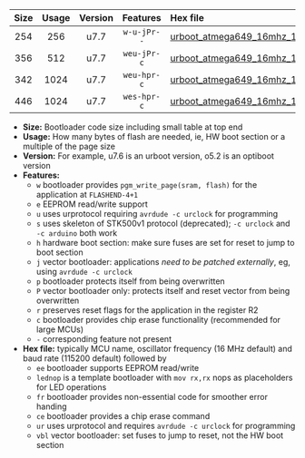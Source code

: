 |Size|Usage|Version|Features|Hex file|
|:-:|:-:|:-:|:-:|:--|
|254|256|u7.7|`w-u-jPr--`|[urboot_atmega649_16mhz_115200bps_lednop_ur_vbl.hex](https://raw.githubusercontent.com/stefanrueger/urboot.hex/main/mcus/atmega649/fcpu_16mhz/115200_bps/urboot_atmega649_16mhz_115200bps_lednop_ur_vbl.hex)|
|356|512|u7.7|`weu-jPr-c`|[urboot_atmega649_16mhz_115200bps_ee_lednop_fr_ce_ur_vbl.hex](https://raw.githubusercontent.com/stefanrueger/urboot.hex/main/mcus/atmega649/fcpu_16mhz/115200_bps/urboot_atmega649_16mhz_115200bps_ee_lednop_fr_ce_ur_vbl.hex)|
|342|1024|u7.7|`weu-hpr-c`|[urboot_atmega649_16mhz_115200bps_ee_lednop_fr_ce_ur.hex](https://raw.githubusercontent.com/stefanrueger/urboot.hex/main/mcus/atmega649/fcpu_16mhz/115200_bps/urboot_atmega649_16mhz_115200bps_ee_lednop_fr_ce_ur.hex)|
|446|1024|u7.7|`wes-hpr-c`|[urboot_atmega649_16mhz_115200bps_ee_lednop_fr_ce.hex](https://raw.githubusercontent.com/stefanrueger/urboot.hex/main/mcus/atmega649/fcpu_16mhz/115200_bps/urboot_atmega649_16mhz_115200bps_ee_lednop_fr_ce.hex)|

- **Size:** Bootloader code size including small table at top end
- **Usage:** How many bytes of flash are needed, ie, HW boot section or a multiple of the page size
- **Version:** For example, u7.6 is an urboot version, o5.2 is an optiboot version
- **Features:**
  + `w` bootloader provides `pgm_write_page(sram, flash)` for the application at `FLASHEND-4+1`
  + `e` EEPROM read/write support
  + `u` uses urprotocol requiring `avrdude -c urclock` for programming
  + `s` uses skeleton of STK500v1 protocol (deprecated); `-c urclock` and `-c arduino` both work
  + `h` hardware boot section: make sure fuses are set for reset to jump to boot section
  + `j` vector bootloader: applications *need to be patched externally*, eg, using `avrdude -c urclock`
  + `p` bootloader protects itself from being overwritten
  + `P` vector bootloader only: protects itself and reset vector from being overwritten
  + `r` preserves reset flags for the application in the register R2
  + `c` bootloader provides chip erase functionality (recommended for large MCUs)
  + `-` corresponding feature not present
- **Hex file:** typically MCU name, oscillator frequency (16 MHz default) and baud rate (115200 default) followed by
  + `ee` bootloader supports EEPROM read/write
  + `lednop` is a template bootloader with `mov rx,rx` nops as placeholders for LED operations
  + `fr` bootloader provides non-essential code for smoother error handing
  + `ce` bootloader provides a chip erase command
  + `ur` uses urprotocol and requires `avrdude -c urclock` for programming
  + `vbl` vector bootloader: set fuses to jump to reset, not the HW boot section
